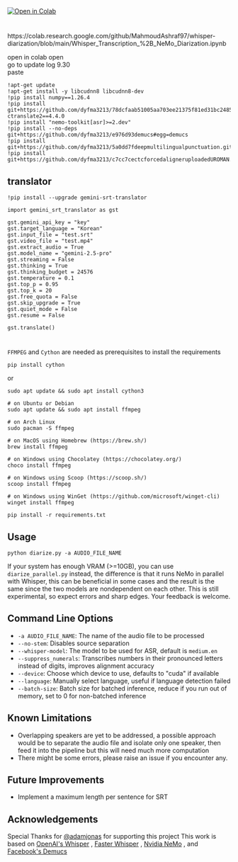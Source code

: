 
  </a> 
  </a>
  <a href="https://colab.research.google.com/github/MahmoudAshraf97/whisper-diarization/blob/main/Whisper_Transcription_%2B_NeMo_Diarization.ipynb">
  <img src="https://colab.research.google.com/assets/colab-badge.svg" alt="Open in Colab">
  </a>

 #
</p>
https://colab.research.google.com/github/MahmoudAshraf97/whisper-diarization/blob/main/Whisper_Transcription_%2B_NeMo_Diarization.ipynb

open in colab  open
<br />
go to update log 9.30
<br />
paste

```
!apt-get update
!apt-get install -y libcudnn8 libcudnn8-dev
!pip install numpy==1.26.4
!pip install git+https://github.com/dyfma3213/78dcfaab51005aa703ee21375f81ed31bc248560whisperxfork.git ctranslate2==4.4.0
!pip install "nemo-toolkit[asr]>=2.dev"
!pip install --no-deps git+https://github.com/dyfma3213/e976d93demucs#egg=demucs
!pip install git+https://github.com/dyfma3213/5a0dd7fdeepmultilingualpunctuation.git
!pip install git+https://github.com/dyfma3213/c7cc7cectcforcedaligneruploadedUROMAN.git
```

## translator
```
!pip install --upgrade gemini-srt-translator
```
```
import gemini_srt_translator as gst

gst.gemini_api_key = "key"
gst.target_language = "Korean"
gst.input_file = "test.srt"
gst.video_file = "test.mp4"
gst.extract_audio = True
gst.model_name = "gemini-2.5-pro"
gst.streaming = False
gst.thinking = True
gst.thinking_budget = 24576
gst.temperature = 0.1
gst.top_p = 0.95
gst.top_k = 20
gst.free_quota = False
gst.skip_upgrade = True
gst.quiet_mode = False
gst.resume = False

gst.translate()
```
#
`FFMPEG` and `Cython` are needed as prerequisites to install the requirements
```
pip install cython
```
or
```
sudo apt update && sudo apt install cython3
```
```
# on Ubuntu or Debian
sudo apt update && sudo apt install ffmpeg

# on Arch Linux
sudo pacman -S ffmpeg

# on MacOS using Homebrew (https://brew.sh/)
brew install ffmpeg

# on Windows using Chocolatey (https://chocolatey.org/)
choco install ffmpeg

# on Windows using Scoop (https://scoop.sh/)
scoop install ffmpeg

# on Windows using WinGet (https://github.com/microsoft/winget-cli)
winget install ffmpeg
```
```
pip install -r requirements.txt
```
## Usage 

```
python diarize.py -a AUDIO_FILE_NAME
```

If your system has enough VRAM (>=10GB), you can use `diarize_parallel.py` instead, the difference is that it runs NeMo in parallel with Whisper, this can be beneficial in some cases and the result is the same since the two models are nondependent on each other. This is still experimental, so expect errors and sharp edges. Your feedback is welcome.

## Command Line Options

- `-a AUDIO_FILE_NAME`: The name of the audio file to be processed
- `--no-stem`: Disables source separation
- `--whisper-model`: The model to be used for ASR, default is `medium.en`
- `--suppress_numerals`: Transcribes numbers in their pronounced letters instead of digits, improves alignment accuracy
- `--device`: Choose which device to use, defaults to "cuda" if available
- `--language`: Manually select language, useful if language detection failed
- `--batch-size`: Batch size for batched inference, reduce if you run out of memory, set to 0 for non-batched inference

## Known Limitations
- Overlapping speakers are yet to be addressed, a possible approach would be to separate the audio file and isolate only one speaker, then feed it into the pipeline but this will need much more computation
- There might be some errors, please raise an issue if you encounter any.

## Future Improvements
- Implement a maximum length per sentence for SRT

## Acknowledgements
Special Thanks for [@adamjonas](https://github.com/adamjonas) for supporting this project
This work is based on [OpenAI's Whisper](https://github.com/openai/whisper) , [Faster Whisper](https://github.com/guillaumekln/faster-whisper) , [Nvidia NeMo](https://github.com/NVIDIA/NeMo) , and [Facebook's Demucs](https://github.com/facebookresearch/demucs)
